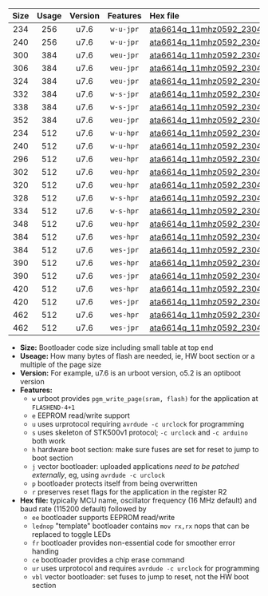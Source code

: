 |Size|Usage|Version|Features|Hex file|
|:-:|:-:|:-:|:-:|:--|
|234|256|u7.6|`w-u-jpr`|[ata6614q_11mhz0592_230400bps_ur_vbl.hex](https://raw.githubusercontent.com/stefanrueger/urboot/main/ata6614q_11mhz0592_230400bps_ur_vbl.hex)|
|240|256|u7.6|`w-u-jpr`|[ata6614q_11mhz0592_230400bps_lednop_ur_vbl.hex](https://raw.githubusercontent.com/stefanrueger/urboot/main/ata6614q_11mhz0592_230400bps_lednop_ur_vbl.hex)|
|300|384|u7.6|`weu-jpr`|[ata6614q_11mhz0592_230400bps_ee_ur_vbl.hex](https://raw.githubusercontent.com/stefanrueger/urboot/main/ata6614q_11mhz0592_230400bps_ee_ur_vbl.hex)|
|306|384|u7.6|`weu-jpr`|[ata6614q_11mhz0592_230400bps_ee_lednop_ur_vbl.hex](https://raw.githubusercontent.com/stefanrueger/urboot/main/ata6614q_11mhz0592_230400bps_ee_lednop_ur_vbl.hex)|
|324|384|u7.6|`weu-jpr`|[ata6614q_11mhz0592_230400bps_ee_lednop_fr_ur_vbl.hex](https://raw.githubusercontent.com/stefanrueger/urboot/main/ata6614q_11mhz0592_230400bps_ee_lednop_fr_ur_vbl.hex)|
|332|384|u7.6|`w-s-jpr`|[ata6614q_11mhz0592_230400bps_vbl.hex](https://raw.githubusercontent.com/stefanrueger/urboot/main/ata6614q_11mhz0592_230400bps_vbl.hex)|
|338|384|u7.6|`w-s-jpr`|[ata6614q_11mhz0592_230400bps_lednop_vbl.hex](https://raw.githubusercontent.com/stefanrueger/urboot/main/ata6614q_11mhz0592_230400bps_lednop_vbl.hex)|
|352|384|u7.6|`weu-jpr`|[ata6614q_11mhz0592_230400bps_ee_lednop_fr_ce_ur_vbl.hex](https://raw.githubusercontent.com/stefanrueger/urboot/main/ata6614q_11mhz0592_230400bps_ee_lednop_fr_ce_ur_vbl.hex)|
|234|512|u7.6|`w-u-hpr`|[ata6614q_11mhz0592_230400bps_ur.hex](https://raw.githubusercontent.com/stefanrueger/urboot/main/ata6614q_11mhz0592_230400bps_ur.hex)|
|240|512|u7.6|`w-u-hpr`|[ata6614q_11mhz0592_230400bps_lednop_ur.hex](https://raw.githubusercontent.com/stefanrueger/urboot/main/ata6614q_11mhz0592_230400bps_lednop_ur.hex)|
|296|512|u7.6|`weu-hpr`|[ata6614q_11mhz0592_230400bps_ee_ur.hex](https://raw.githubusercontent.com/stefanrueger/urboot/main/ata6614q_11mhz0592_230400bps_ee_ur.hex)|
|302|512|u7.6|`weu-hpr`|[ata6614q_11mhz0592_230400bps_ee_lednop_ur.hex](https://raw.githubusercontent.com/stefanrueger/urboot/main/ata6614q_11mhz0592_230400bps_ee_lednop_ur.hex)|
|320|512|u7.6|`weu-hpr`|[ata6614q_11mhz0592_230400bps_ee_lednop_fr_ur.hex](https://raw.githubusercontent.com/stefanrueger/urboot/main/ata6614q_11mhz0592_230400bps_ee_lednop_fr_ur.hex)|
|328|512|u7.6|`w-s-hpr`|[ata6614q_11mhz0592_230400bps.hex](https://raw.githubusercontent.com/stefanrueger/urboot/main/ata6614q_11mhz0592_230400bps.hex)|
|334|512|u7.6|`w-s-hpr`|[ata6614q_11mhz0592_230400bps_lednop.hex](https://raw.githubusercontent.com/stefanrueger/urboot/main/ata6614q_11mhz0592_230400bps_lednop.hex)|
|348|512|u7.6|`weu-hpr`|[ata6614q_11mhz0592_230400bps_ee_lednop_fr_ce_ur.hex](https://raw.githubusercontent.com/stefanrueger/urboot/main/ata6614q_11mhz0592_230400bps_ee_lednop_fr_ce_ur.hex)|
|384|512|u7.6|`wes-hpr`|[ata6614q_11mhz0592_230400bps_ee.hex](https://raw.githubusercontent.com/stefanrueger/urboot/main/ata6614q_11mhz0592_230400bps_ee.hex)|
|384|512|u7.6|`wes-jpr`|[ata6614q_11mhz0592_230400bps_ee_vbl.hex](https://raw.githubusercontent.com/stefanrueger/urboot/main/ata6614q_11mhz0592_230400bps_ee_vbl.hex)|
|390|512|u7.6|`wes-hpr`|[ata6614q_11mhz0592_230400bps_ee_lednop.hex](https://raw.githubusercontent.com/stefanrueger/urboot/main/ata6614q_11mhz0592_230400bps_ee_lednop.hex)|
|390|512|u7.6|`wes-jpr`|[ata6614q_11mhz0592_230400bps_ee_lednop_vbl.hex](https://raw.githubusercontent.com/stefanrueger/urboot/main/ata6614q_11mhz0592_230400bps_ee_lednop_vbl.hex)|
|420|512|u7.6|`wes-hpr`|[ata6614q_11mhz0592_230400bps_ee_lednop_fr.hex](https://raw.githubusercontent.com/stefanrueger/urboot/main/ata6614q_11mhz0592_230400bps_ee_lednop_fr.hex)|
|420|512|u7.6|`wes-jpr`|[ata6614q_11mhz0592_230400bps_ee_lednop_fr_vbl.hex](https://raw.githubusercontent.com/stefanrueger/urboot/main/ata6614q_11mhz0592_230400bps_ee_lednop_fr_vbl.hex)|
|462|512|u7.6|`wes-hpr`|[ata6614q_11mhz0592_230400bps_ee_lednop_fr_ce.hex](https://raw.githubusercontent.com/stefanrueger/urboot/main/ata6614q_11mhz0592_230400bps_ee_lednop_fr_ce.hex)|
|462|512|u7.6|`wes-jpr`|[ata6614q_11mhz0592_230400bps_ee_lednop_fr_ce_vbl.hex](https://raw.githubusercontent.com/stefanrueger/urboot/main/ata6614q_11mhz0592_230400bps_ee_lednop_fr_ce_vbl.hex)|

- **Size:** Bootloader code size including small table at top end
- **Useage:** How many bytes of flash are needed, ie, HW boot section or a multiple of the page size
- **Version:** For example, u7.6 is an urboot version, o5.2 is an optiboot version
- **Features:**
  + `w` urboot provides `pgm_write_page(sram, flash)` for the application at `FLASHEND-4+1`
  + `e` EEPROM read/write support
  + `u` uses urprotocol requiring `avrdude -c urclock` for programming
  + `s` uses skeleton of STK500v1 protocol; `-c urclock` and `-c arduino` both work
  + `h` hardware boot section: make sure fuses are set for reset to jump to boot section
  + `j` vector bootloader: uploaded applications *need to be patched externally*, eg, using `avrdude -c urclock`
  + `p` bootloader protects itself from being overwritten
  + `r` preserves reset flags for the application in the register R2
- **Hex file:** typically MCU name, oscillator frequency (16 MHz default) and baud rate (115200 default) followed by
  + `ee` bootloader supports EEPROM read/write
  + `lednop` "template" bootloader contains `mov rx,rx` nops that can be replaced to toggle LEDs
  + `fr` bootloader provides non-essential code for smoother error handing
  + `ce` bootloader provides a chip erase command
  + `ur` uses urprotocol and requires `avrdude -c urclock` for programming
  + `vbl` vector bootloader: set fuses to jump to reset, not the HW boot section
